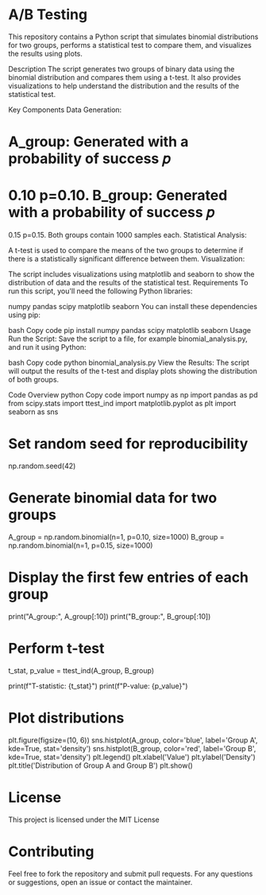# A/B Testing
This repository contains a Python script that simulates binomial distributions for two groups, performs a statistical test to compare them, and visualizes the results using plots.

Description
The script generates two groups of binary data using the binomial distribution and compares them using a t-test. It also provides visualizations to help understand the distribution and the results of the statistical test.

Key Components
Data Generation:

A_group: Generated with a probability of success 
𝑝
=
0.10
p=0.10.
B_group: Generated with a probability of success 
𝑝
=
0.15
p=0.15.
Both groups contain 1000 samples each.
Statistical Analysis:

A t-test is used to compare the means of the two groups to determine if there is a statistically significant difference between them.
Visualization:

The script includes visualizations using matplotlib and seaborn to show the distribution of data and the results of the statistical test.
Requirements
To run this script, you'll need the following Python libraries:

numpy
pandas
scipy
matplotlib
seaborn
You can install these dependencies using pip:

bash
Copy code
pip install numpy pandas scipy matplotlib seaborn
Usage
Run the Script: Save the script to a file, for example binomial_analysis.py, and run it using Python:

bash
Copy code
python binomial_analysis.py
View the Results: The script will output the results of the t-test and display plots showing the distribution of both groups.

Code Overview
python
Copy code
import numpy as np
import pandas as pd
from scipy.stats import ttest_ind
import matplotlib.pyplot as plt
import seaborn as sns

# Set random seed for reproducibility
np.random.seed(42)

# Generate binomial data for two groups
A_group = np.random.binomial(n=1, p=0.10, size=1000)
B_group = np.random.binomial(n=1, p=0.15, size=1000)

# Display the first few entries of each group
print("A_group:", A_group[:10])
print("B_group:", B_group[:10])

# Perform t-test
t_stat, p_value = ttest_ind(A_group, B_group)

print(f"T-statistic: {t_stat}")
print(f"P-value: {p_value}")

# Plot distributions
plt.figure(figsize=(10, 6))
sns.histplot(A_group, color='blue', label='Group A', kde=True, stat='density')
sns.histplot(B_group, color='red', label='Group B', kde=True, stat='density')
plt.legend()
plt.xlabel('Value')
plt.ylabel('Density')
plt.title('Distribution of Group A and Group B')
plt.show()

# License
This project is licensed under the MIT License 

# Contributing
Feel free to fork the repository and submit pull requests. For any questions or suggestions, open an issue or contact the maintainer.

